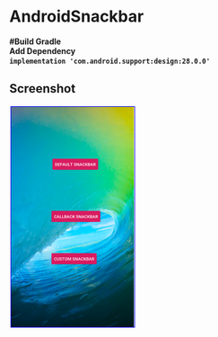 # AndroidSnackbar

<strong>#Build Gradle<strong><br>
Add Dependency <br>
<code>implementation 'com.android.support:design:28.0.0'</code>

<h2>Screenshot</h2>
<img src="Capture.PNG"/>
